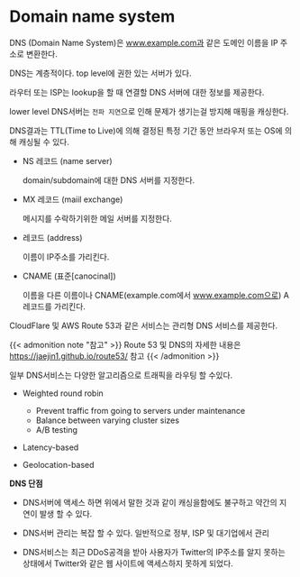 # Domain name system


DNS (Domain Name System)은 www.example.com과 같은 도메인 이름을 IP 주소로 변환한다.

<!--more-->

DNS는 계층적이다. top level에 권한 있는 서버가 있다.

라우터 또는 ISP는 lookup을 할 때 연결할 DNS 서버에 대한 정보를 제공한다.

lower level DNS서버는 `전파 지연`으로 인해 문제가 생기는걸 방지해 매핑을 캐싱한다.

DNS결과는 TTL(Time to Live)에 의해 결정된 특정 기간 동안 브라우저 또는 OS에 의해 캐싱될 수 있다.

* NS 레코드 (name server)

    domain/subdomain에 대한 DNS 서버를 지정한다.

* MX 레코드 (maiil exchange)

    메시지를 수락하기위한 메일 서버를 지정한다.

* 레코드 (address)

    이름이 IP주소를 가리킨다.

* CNAME (표준[canocinal])

    이름을 다른 이름이나 CNAME(example.com에서 www.example.com으로) A 레코드를 가리킨다.

CloudFlare 및 AWS Route 53과 같은 서비스는 관리형 DNS 서비스를 제공한다.

{{< admonition note "참고" >}}
Route 53 및 DNS의 자세한 내용은 https://jaejin1.github.io/route53/ 참고
{{< /admonition >}}

일부 DNS서비스는 다양한 알고리즘으로 트래픽을 라우팅 할 수있다.

* Weighted round robin

    * Prevent traffic from going to servers under maintenance
    * Balance between varying cluster sizes
    * A/B testing

* Latency-based

* Geolocation-based

**DNS 단점**

* DNS서버에 액세스 하면 위에서 말한 것과 같이 캐싱을함에도 불구하고 약간의 지연이 발생 할 수 있다.

* DNS서버 관리는 복잡 할 수 있다. 일반적으로 정부, ISP 및 대기업에서 관리

* DNS서비스는 최근 DDoS공격을 받아 사용자가 Twitter의 IP주소를 알지 못하는 상태에서 Twitter와 같은 웹 사이트에 액세스하지 못하게 되었다.
